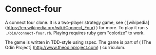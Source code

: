 # Connect-four

A connect four clone. It is a two-player strategy game, see ( [wikipedia] (https://en.wikipedia.org/wiki/Connect_Four) ) for more.
To play it run  `$ ./bin/connect-four.rb`.
Playing requires ruby gem "colorize" to work.

The game is written in TDD-style using rspec. 
The game is part of ( [The Odin Project] (http://www.theodinproject.com) ) curriculum.

